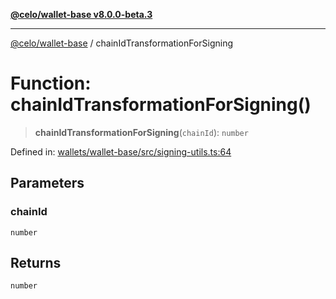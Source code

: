 [**@celo/wallet-base v8.0.0-beta.3**](../README.md)

***

[@celo/wallet-base](../README.md) / chainIdTransformationForSigning

# Function: chainIdTransformationForSigning()

> **chainIdTransformationForSigning**(`chainId`): `number`

Defined in: [wallets/wallet-base/src/signing-utils.ts:64](https://github.com/celo-org/developer-tooling/blob/master/packages/sdk/wallets/wallet-base/src/signing-utils.ts#L64)

## Parameters

### chainId

`number`

## Returns

`number`
